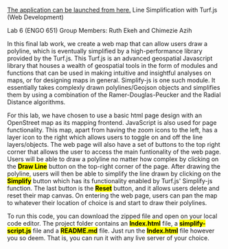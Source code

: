 [The application can be launched from here.](https://github.com/Ruth4miles/project6)
Line Simplification with Turf.js (Web Development)

Lab 6 (ENGO 651)
Group Members: Ruth Ekeh and Chimezie Azih


In this final lab work, we create a web map that can allow users draw a polyline, which is eventually simplified by a high-performance library provided by the Turf.js. This Turf.js is an advanced geospatial Javascript library that houses a wealth of geospatial tools in the form of modules and functions that can be used in making intuitive and insightful analyses on maps, or for designing maps in general. Simplify-js is one such module. It essentially takes complexly drawn polylines/Geojson objects and simplifies them by using a combination of the Ramer-Douglas-Peucker and the Radial Distance algorithms.

For this lab, we have chosen to use a basic html page design with an OpenStreet map as its mapping frontend. JavaScript is also used for page functionality. This map, apart from having the zoom icons to the left, has a layer icon to the right which allows users to toggle on and off the line layers/objects. The web page will also have a set of buttons to the top right corner that allows the user to access the main funtionality of the web page. Users will be able to draw a polyline no matter how complex by clicking on the <mark>**Draw Line**</mark> button on the top-right corner of the page. After drawing the polyline, users will then be able to simplify the line drawn by clicking on the <mark>**Simplify**</mark> button which has its functionality enabled by Turf.js' Simplify-js function. The last button is the <mark>**Reset**</mark> button, and it allows users delete and reset their map canvas. On entering the web page, users can pan the map to whatever their location of choice is and start to draw their polylines. 

To run this code, you can download the zipped file and open on your local code editor. The project folder contains an <mark> **Index.html**</mark> file, a <mark>**simplify-script.js**</mark> file and a <mark>**README.md**</mark> file. Just run the <mark>**Index.html**</mark> file however you so deem. That is, you can run it with any live server of your choice. 
